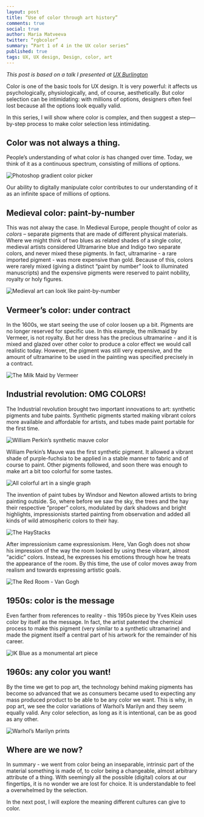 ```yaml
---
layout: post
title: “Use of color through art history”
comments: true
social: true
author: Maria Matveeva
twitter: “rgbcolor”
summary: “Part 1 of 4 in the UX color series”
published: true
tags: UX, UX design, Design, color, art
---
```


*This post is based on a talk I presented at [UX Burlington](http://uxburlington.com/)*

Color is one of the basic tools for UX design. It is very powerful: it affects us psychologically, physiologically, and, of course, aesthetically. But color selection can be intimidating: with millions of options, designers often feel lost because all the options look equally valid. 

In this series, I will show where color is complex, and then suggest a step—by-step process to make color selection less intimidating.

## Color was not always a thing.
People’s understanding of what color *is* has changed over time. Today, we think of it as a continuous spectrum, consisting of millions of options. 

![Photoshop gradient color picker](http://i.imgur.com/C6BX139.jpg)

Our ability to digitally manipulate color contributes to our understanding of it as an infinite space of millions of options.

## Medieval color: paint-by-number

This was not alway the case. In Medieval Europe, people thought of color as *colors* – separate pigments that are made of different physical materials. Where we might think of two blues as related shades of a single color, medieval artists considered Ultramarine blue and Indigo two separate colors, and never mixed these pigments. In fact, ultramarine - a rare imported pigment - was more expensive than gold. Because of this, colors were rarely mixed (giving a distinct “paint by number” look to illuminated manuscripts) and the expensive pigments were reserved to paint nobility, royalty or holy figures.

![Medieval art can look like paint-by-number](http://i.imgur.com/ZYTgqHn.jpg)

## Vermeer’s color: under contract

In the 1600s, we start seeing the use of color loosen up a bit. Pigments are no longer reserved for specific use. In this example, the milkmaid by Vermeer, is not royalty. But her dress has the precious ultramarine - and it is mixed and glazed over other color to produce a color effect we would call realistic today. However, the pigment was still very expensive, and the amount of ultramarine to be used in the painting was specified precisely in a contract.

![The Milk Maid by Vermeer](http://i.imgur.com/dqFFYj7.jpg)


## Industrial revolution: OMG COLORS!

The Industrial revolution brought two important innovations to art: synthetic pigments and tube paints. Synthetic pigments started making vibrant colors more available and affordable for artists, and tubes made paint portable for the first time. 

![William Perkin’s synthetic mauve color](http://i.imgur.com/UWmb9pz.jpg)

William Perkin’s Mauve was the first synthetic pigment. It allowed a vibrant shade of purple-fuchsia to be applied in a stable manner to fabric and of course to paint. Other pigments followed, and soon there was enough to make art a bit too colorful for some tastes.

![All colorful art in a single graph](http://i.imgur.com/I1VUkov.jpg)

The invention of paint tubes by Windsor and Newton allowed artists to bring painting outside. So, where before we saw the sky, the trees and the hay their respective “proper” colors, modulated by dark shadows and bright highlights, impressionists started painting from observation and added all kinds of wild atmospheric colors to their hay.

![The HayStacks](http://i.imgur.com/ET5v2Zz.jpg)

After impressionism came expressionism. Here, Van Gogh does not show his impression of the way the room looked by using these vibrant, almost “acidic” colors. Instead, he expresses his emotions through how he treats the appearance of the room. By this time, the use of color moves away from realism and towards expressing artistic goals.

![The Red Room - Van Gogh](http://i.imgur.com/FIFalds.jpg)

## 1950s: color is the message

Even farther from references to reality - this 1950s piece by Yves Klein uses color by itself as the message. In fact, the artist patented the chemical process to make this pigment (very similar to a synthetic ultramarine) and made the pigment itself a central part of his artwork for the remainder of his career. 

![IK Blue as a monumental art piece](http://i.imgur.com/bGYDuTJ.jpg)

## 1960s: any color you want!

By the time we get to pop art, the technology behind making pigments has become so advanced that we as consumers became used to expecting any mass produced product to be able to be any color we want. This is why, in pop art, we see the color variations of Warhol’s Marilyn and they seem equally valid. Any color selection, as long as it is intentional, can be as good as any other.

![Warhol’s Marilyn prints](http://i.imgur.com/Jd5v3Le.jpg)

## Where are we now?

In summary - we went from color being an inseparable, intrinsic part of the material something is made of, to color being a changeable, almost arbitrary attribute of a thing. With seemingly all the possible (digital) colors at our fingertips, it is no wonder we are lost for choice. It is understandable to feel a overwhelmed by the selection.

In the next post, I will explore the meaning different cultures can give to color.
